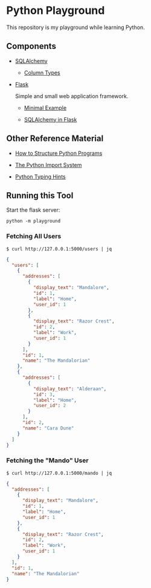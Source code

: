 # Python Playground

This repository is my playground while learning Python.

## Components

  * [SQLAlchemy](https://docs.sqlalchemy.org/en/13/index.html)

    - [Column Types](https://docs.sqlalchemy.org/en/13/core/type_basics.html#generic-types)

  * [Flask](https://flask.palletsprojects.com/en/1.1.x/)

    Simple and small web application framework.

    - [Minimal Example](https://flask.palletsprojects.com/en/1.1.x/quickstart/#a-minimal-application)

    - [SQLAlchemy in  Flask](https://flask.palletsprojects.com/en/1.1.x/patterns/sqlalchemy/)

## Other Reference Material

  * [How to Structure Python Programs](https://docs.python-guide.org/writing/structure/)

  * [The Python Import System](https://docs.python.org/3/reference/import.html)

  * [Python Typing Hints](https://docs.python.org/3/library/typing.html)

## Running this Tool

Start the flask server:

```
python -m playground
```

### Fetching All Users

```
$ curl http://127.0.0.1:5000/users | jq
```
```json
{
  "users": [
    {
      "addresses": [
        {
          "display_text": "Mandalore",
          "id": 1,
          "label": "Home",
          "user_id": 1
        },
        {
          "display_text": "Razor Crest",
          "id": 2,
          "label": "Work",
          "user_id": 1
        }
      ],
      "id": 1,
      "name": "The Mandalorian"
    },
    {
      "addresses": [
        {
          "display_text": "Alderaan",
          "id": 3,
          "label": "Home",
          "user_id": 2
        }
      ],
      "id": 2,
      "name": "Cara Dune"
    }
  ]
}
```

### Fetching the "Mando" User

```
$ curl http://127.0.0.1:5000/mando | jq
```
```json
{
  "addresses": [
    {
      "display_text": "Mandalore",
      "id": 1,
      "label": "Home",
      "user_id": 1
    },
    {
      "display_text": "Razor Crest",
      "id": 2,
      "label": "Work",
      "user_id": 1
    }
  ],
  "id": 1,
  "name": "The Mandalorian"
}
```
